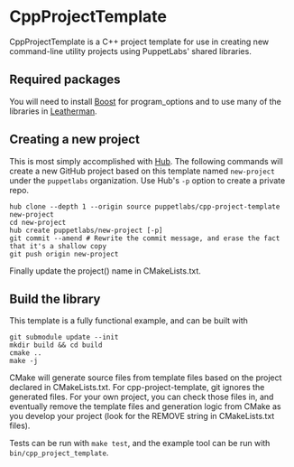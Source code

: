 # CppProjectTemplate

CppProjectTemplate is a C++ project template for use in creating new command-line utility projects using PuppetLabs' shared libraries.

## Required packages

You will need to install [Boost](http://boost.org) for program_options and to use many of the libraries in [Leatherman](https://github.com/puppetlabs/leatherman).

## Creating a new project

This is most simply accomplished with [Hub](https://hub.github.com/). The following commands will create a new GitHub project based on this template named `new-project` under the `puppetlabs` organization. Use Hub's `-p` option to create a private repo.

```
hub clone --depth 1 --origin source puppetlabs/cpp-project-template new-project
cd new-project
hub create puppetlabs/new-project [-p]
git commit --amend # Rewrite the commit message, and erase the fact that it's a shallow copy
git push origin new-project
```

Finally update the project() name in CMakeLists.txt.

## Build the library

This template is a fully functional example, and can be built with

```
git submodule update --init
mkdir build && cd build
cmake ..
make -j
```

CMake will generate source files from template files based on the project declared in CMakeLists.txt. For cpp-project-template, git ignores the generated files. For your own project, you can check those files in, and eventually remove the template files and generation logic from CMake as you develop your project (look for the REMOVE string in CMakeLists.txt files).

Tests can be run with `make test`, and the example tool can be run with `bin/cpp_project_template`.
